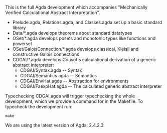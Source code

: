 This is the full Agda development which accompanies
"Mechanically Verified Calculational Abstract Interpretation".

- Prelude.agda, Relations.agda, and Classes.agda set up a basic standard library
- Data/*.agda develops theorems about standard datatypes
- OSet/*.agda develops posets and monotonic types like functions and powerset
- OSet/GaloisConnection/*.agda develops classical, Kleisli and constructive Galois connections
- CDGAI/*.agda develops Cousot's calculational derivation of a generic abstract interpreter:
  - CDGAI/Syntax.agda      -- Syntax
  - CDGAI/Semantics.agda   -- Semantics
  - CDGAI/EnvHat.agda      -- Abstraction for environments
  - CDGAI/FaexpHat.agda    -- The calculated generic abstract interpreter

Typechecking CDGAI.agda will trigger typechecking the whole development, which
we provide a command for in the Makefile. To typecheck the development run:

    make

We are using the latest version of Agda: 2.4.2.3.
